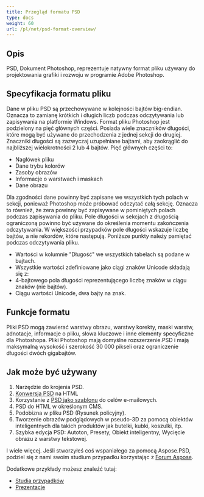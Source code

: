```yaml
---
title: Przegląd formatu PSD
type: docs
weight: 60
url: /pl/net/psd-format-overview/
---
```


## **Opis**
PSD, Dokument Photoshop, reprezentuje natywny format pliku używany do projektowania grafiki i rozwoju w programie Adobe Photoshop.
## **Specyfikacja formatu pliku**
Dane w pliku PSD są przechowywane w kolejności bajtów big-endian. Oznacza to zamianę krótkich i długich liczb podczas odczytywania lub zapisywania na platformie Windows. Format pliku Photoshop jest podzielony na pięć głównych części. Posiada wiele znaczników długości, które mogą być używane do przechodzenia z jednej sekcji do drugiej. Znaczniki długości są zazwyczaj uzupełniane bajtami, aby zaokrąglić do najbliższej wielokrotności 2 lub 4 bajtów. Pięć głównych części to:

- Nagłówek pliku
- Dane trybu kolorów
- Zasoby obrazów
- Informacje o warstwach i maskach
- Dane obrazu

Dla zgodności dane powinny być zapisane we wszystkich tych polach w sekcji, ponieważ Photoshop może próbować odczytać całą sekcję. Oznacza to również, że zera powinny być zapisywane w pominiętych polach podczas zapisywania do pliku. Pole długości w sekcjach z długością ograniczoną powinno być używane do określenia momentu zakończenia odczytywania. W większości przypadków pole długości wskazuje liczbę bajtów, a nie rekordów, które następują. Poniższe punkty należy pamiętać podczas odczytywania pliku.

- Wartości w kolumnie "Długość" we wszystkich tabelach są podane w bajtach.
- Wszystkie wartości zdefiniowane jako ciągi znaków Unicode składają się z:
- 4-bajtowego pola długości reprezentującego liczbę znaków w ciągu znaków (nie bajtów).
- Ciągu wartości Unicode, dwa bajty na znak.
## **Funkcje formatu**
Pliki PSD mogą zawierać warstwy obrazu, warstwy korekty, maski warstw, adnotacje, informacje o pliku, słowa kluczowe i inne elementy specyficzne dla Photoshopa. Pliki Photoshop mają domyślne rozszerzenie.PSD i mają maksymalną wysokość i szerokość 30 000 pikseli oraz ograniczenie długości dwóch gigabajtów.
## **Jak może być używany**
1. Narzędzie do krojenia PSD.
1. [Konwersja PSD](/psd/pl/net/konwertowanie-obrazu-psd-na-format-rastrowy/) na HTML
1. Korzystanie z [PSD jako szablonu](/psd/pl/net/używanie-plików-psd-jako-szablonów-do-aktywności-kart-biznesowych/) do celów e-mailowych.
1. PSD do HTML w określonym CMS.
1. Podobizna w pliku PSD (Rysunek policyjny).
1. Tworzenie obrazów podglądowych w pseudo-3D za pomocą obiektów inteligentnych dla takich produktów jak butelki, kubki, koszulki, itp.
1. Szybka edycja PSD: Autoton, Presety, Obiekt inteligentny, Wycięcie obrazu z warstwy tekstowej.

I wiele więcej. Jeśli stworzyłeś coś wspaniałego za pomocą Aspose.PSD, podziel się z nami swoim studium przypadku korzystając z [Forum Aspose](https://forum.aspose.com/).


Dodatkowe przykłady możesz znaleźć tutaj:

- [Studia przypadków](https://downloads.aspose.com/corporate/case-studies/aspose.psd/)
- [Prezentacje](/psd/pl/net/pokazy-html/)
